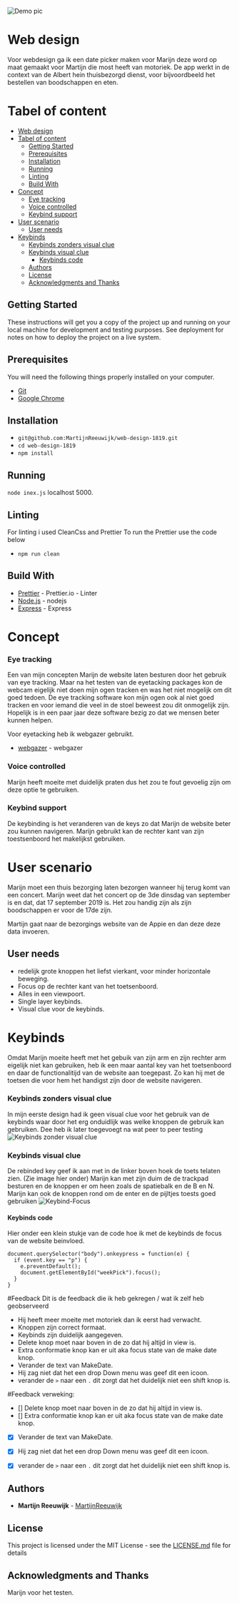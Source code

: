 
![Demo pic](https://github.com/MartijnReeuwijk/web-design-1819/blob/master/readmeAssets/hero.png)

# Web design
Voor webdesign ga ik een date picker maken voor Marijn deze word op maat gemaakt voor Martijn die most heeft van motoriek.
De app werkt in de context van de Albert hein thuisbezorgd dienst, voor bijvoordbeeld het bestellen van boodschappen en eten.


# Tabel of content
- [Web design](#web-design)
- [Tabel of content](#tabel-of-content)
  * [Getting Started](#getting-started)
  * [Prerequisites](#prerequisites)
  * [Installation](#installation)
  * [Running](#running)
  * [Linting](#linting)
  * [Build With](#build-with)
- [Concept](#concept)
    + [Eye tracking](#eye-tracking)
    + [Voice controlled](#voice-controlled)
    + [Keybind support](#keybind-support)
- [User scenario](#user-scenario)
  * [User needs](#user-needs)
- [Keybinds](#keybinds)
    + [Keybinds zonders visual clue](#keybinds-zonders-visual-clue)
    + [Keybinds visual clue](#keybinds-visual-clue)
      - [Keybinds code](#keybinds-code)
  * [Authors](#authors)
  * [License](#license)
  * [Acknowledgments and Thanks](#acknowledgments-and-thanks)

## Getting Started

These instructions will get you a copy of the project up and running on your local machine for development and testing purposes. See deployment for notes on how to deploy the project on a live system.

## Prerequisites

You will need the following things properly installed on your computer.

- [Git](https://git-scm.com/)
- [Google Chrome](https://google.com/chrome/)

## Installation

- `git@github.com:MartijnReeuwijk/web-design-1819.git`
- `cd web-design-1819`
- `npm install`

## Running

`node inex.js`
localhost 5000.

## Linting

For linting i used CleanCss and Prettier
To run the Prettier use the code below

- `npm run clean`

## Build With

- [Prettier](https://prettier.io/docs/en/options.html) - Prettier.io - Linter
- [Node.js](https://nodejs.org/en/) - nodejs
- [Express](https://expressjs.com/) - Express

# Concept
### Eye tracking
Een van mijn concepten Marijn de website laten besturen door het gebruik van eye tracking.
Maar na het testen van de eyetacking packages kon de webcam eigelijk niet doen mijn ogen tracken en was het niet mogelijk om dit goed tedoen.
De eye tracking software kon mijn ogen ook al niet goed tracken en voor iemand die veel in de stoel beweest zou dit onmogelijk zijn. Hopelijk is in een paar jaar deze software bezig zo dat we mensen beter kunnen helpen.

Voor eyetacking heb ik webgazer gebruikt.
- [webgazer](https://webgazer.cs.brown.edu/) - webgazer

### Voice controlled
Marijn heeft moeite met duidelijk praten dus het zou te fout gevoelig zijn om deze optie te gebruiken.

### Keybind support
De keybinding is het veranderen van de keys zo dat Marijn de website beter zou kunnen navigeren.
Marijn gebruikt kan de rechter kant van zijn toestsenboord het makelijkst gebruiken.


# User scenario
Marijn moet een thuis bezorging laten bezorgen wanneer hij terug komt van een concert.
Marijn weet dat het concert op de 3de dinsdag van september is en dat, dat 17 september 2019 is.
Het zou handig zijn als zijn boodschappen er voor de 17de zijn.

Martijn gaat naar de bezorgings website van de Appie en dan deze deze data invoeren.

## User needs
- redelijk grote knoppen het liefst vierkant, voor minder horizontale beweging.
- Focus op de rechter kant van het toetsenboord.
- Alles in een viewpoort.
- Single layer keybinds.
- Visual clue voor de keybinds.


# Keybinds
Omdat Marijn moeite heeft met het gebuik van zijn arm en zijn rechter arm eigelijk niet kan gebruiken, heb ik een maar aantal key van het toetsenboord en daar de functionalitijd van de website aan toegepast. Zo kan hij met de toetsen die voor hem het handigst zijn door de website navigeren.

### Keybinds zonders visual clue
In mijn eerste design had ik geen visual clue voor het gebruik van de keybinds waar door het erg onduidlijk was welke knoppen de gebruik kan gebruiken. Dee heb ik later toegevoegt na wat peer to peer testing
![Keybinds zonder visual clue](https://github.com/MartijnReeuwijk/web-design-1819/blob/master/readmeAssets/zonder.png)

### Keybinds visual clue
De rebinded key geef ik aan met in de linker boven hoek de toets telaten zien. (Zie image hier onder)
Marijn kan met zijn duim de de trackpad besturen en de knoppen er om heen zoals de spatiebalk en de B en N.
Marijn kan ook de knoppen rond om de enter en de pijltjes toests goed gebruiken
![Keybind-Focus](https://github.com/MartijnReeuwijk/web-design-1819/blob/master/readmeAssets/keybindview.png)

#### Keybinds code
Hier onder een klein stukje van de code hoe ik met de keybinds de focus van de website beinvloed.
```
document.querySelector("body").onkeypress = function(e) {
  if (event.key == "p") {
    e.preventDefault();
    document.getElementById("weekPick").focus();
  }
}
```

#Feedback
Dit is de feedback die ik heb gekregen / wat ik zelf heb geobserveerd
- Hij heeft meer moeite met motoriek dan ik eerst had verwacht.
 - Knoppen zijn correct formaat.
 - Keybinds zijn duidelijk aangegeven.
 - Delete knop moet naar boven in de zo dat hij altijd in view is.
 - Extra conformatie knop kan er uit aka focus state van de make date knop.
 - Verander de text van MakeDate.
 - Hij zag niet dat het een drop Down menu was geef dit een icoon.
 - verander de ``>`` naar een ``.`` dit zorgt dat het duidelijk niet een shift knop is.

#Feedback verweking:
  - [] Delete knop moet naar boven in de zo dat hij altijd in view is.
  - [] Extra conformatie knop kan er uit aka focus state van de make date knop.
  - [x] Verander de text van MakeDate.
  - [x] Hij zag niet dat het een drop Down menu was geef dit een icoon.
  - [x] verander de ``>`` naar een ``.`` dit zorgt dat het duidelijk niet een shift knop is.


## Authors

- **Martijn Reeuwijk** - [MartijnReeuwijk](https://github.com/MartijnReeuwijk)

## License

This project is licensed under the MIT License - see the [LICENSE.md](LICENSE.md) file for details

## Acknowledgments and Thanks
Marijn voor het testen.
